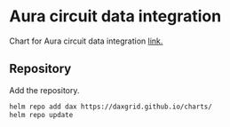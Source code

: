 # Aura circuit data integration

Chart for Aura circuit data integration [link.](https://github.com/DAXGRID/aura-circuit-data-integration)

## Repository

Add the repository.

```sh
helm repo add dax https://daxgrid.github.io/charts/
helm repo update
```
